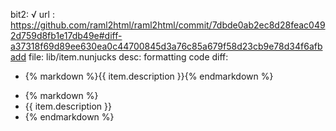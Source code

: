 bit2: √
url : https://github.com/raml2html/raml2html/commit/7dbde0ab2ec8d28feac0492d759d8fb1e17db49e#diff-a37318f69d89ee630ea0c44700845d3a76c85a679f58d23cb9e78d34f6afbadd
file: lib/item.nunjucks
desc: formatting code
diff: 
-  {% markdown %}{{ item.description }}{% endmarkdown %}
+ {% markdown %}
+ {{ item.description }}
+ {% endmarkdown %}